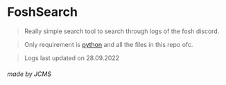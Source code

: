 # FoshSearch
> Really simple search tool to search through logs of the fosh discord.

> Only requirement is [python](https://www.python.org/downloads/) and all the files in this repo ofc.

> Logs last updated on 28.09.2022

###### made by JCMS